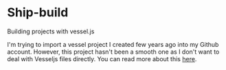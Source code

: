 # Ship-build
Building projects with vessel.js

I'm trying to import a vessel project I created few years ago into my Github account. 
However, this project hasn't been a smooth one as I don't want to deal with Vesseljs files directly. You can read more about this [here](https://github.com/shiplab/vesseljs/issues/170).
